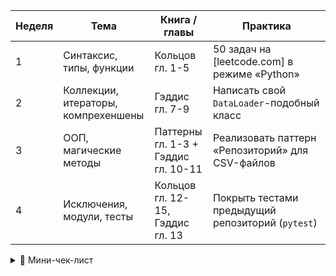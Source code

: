 | Неделя | Тема                                | Книга / главы                       | Практика                                          |
|--------|-------------------------------------|-------------------------------------|---------------------------------------------------|
| 1      | Синтаксис, типы, функции            | Кольцов гл. 1-5                     | 50 задач на \[leetcode.com] в режиме «Python»     |
| 2      | Коллекции, итераторы, компрехеншены | Гэддис гл. 7-9                      | Написать свой `DataLoader`-подобный класс         |
| 3      | ООП, магические методы              | Паттерны гл. 1-3 + Гэддис гл. 10-11 | Реализовать паттерн «Репозиторий» для CSV-файлов  |
| 4      | Исключения, модули, тесты           | Кольцов гл. 12-15, Гэддис гл. 13    | Покрыть тестами предыдущий репозиторий (`pytest`) |

<details>
<summary>📌 Мини-чек-лист</summary>

        [ ] 100 баллов на Hackerrank Python track

        [ ] 3 MR в свой репозиторий python-core-sprint

        [ ] CI: GitHub Actions → pytest + black + mypy

</details>

